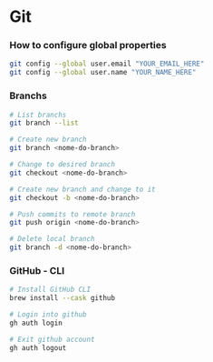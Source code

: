 # Git

### How to configure global properties

```bash
git config --global user.email "YOUR_EMAIL_HERE"
git config --global user.name "YOUR_NAME_HERE"
```

### Branchs

```bash
# List branchs
git branch --list

# Create new branch
git branch <nome-do-branch>

# Change to desired branch
git checkout <nome-do-branch>

# Create new branch and change to it
git checkout -b <nome-do-branch>

# Push commits to remote branch
git push origin <nome-do-branch>

# Delete local branch
git branch -d <nome-do-branch>
```

### GitHub - CLI

```bash
# Install GitHub CLI
brew install --cask github

# Login into github
gh auth login

# Exit github account
gh auth logout
```